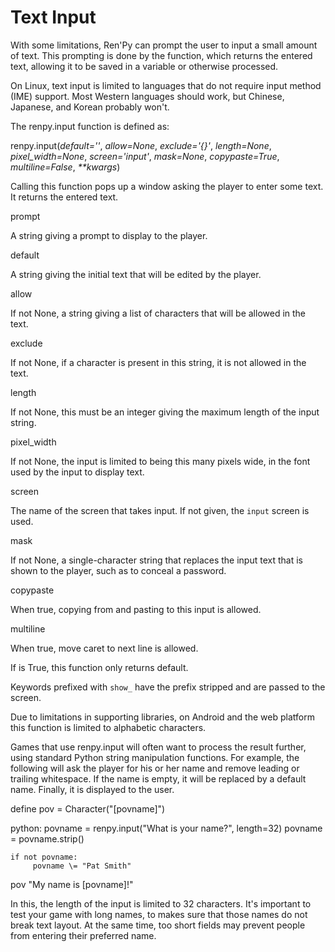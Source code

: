 # Text Input

With some limitations, Ren'Py can prompt the user to input a small amount of text. This prompting is done by the  function, which returns the entered text, allowing it to be saved in a variable or otherwise processed.

On Linux, text input is limited to languages that do not require input method (IME) support. Most Western languages should work, but Chinese, Japanese, and Korean probably won't.

The renpy.input function is defined as:

renpy.input(_default\=''_, _allow\=None_, _exclude\='{}'_, _length\=None_, _pixel\_width\=None_, _screen\='input'_, _mask\=None_, _copypaste\=True_, _multiline\=False_, _\*\*kwargs_)

Calling this function pops up a window asking the player to enter some text. It returns the entered text.

prompt

A string giving a prompt to display to the player.

default

A string giving the initial text that will be edited by the player.

allow

If not None, a string giving a list of characters that will be allowed in the text.

exclude

If not None, if a character is present in this string, it is not allowed in the text.

length

If not None, this must be an integer giving the maximum length of the input string.

pixel\_width

If not None, the input is limited to being this many pixels wide, in the font used by the input to display text.

screen

The name of the screen that takes input. If not given, the `input` screen is used.

mask

If not None, a single-character string that replaces the input text that is shown to the player, such as to conceal a password.

copypaste

When true, copying from and pasting to this input is allowed.

multiline

When true, move caret to next line is allowed.

If  is True, this function only returns default.

Keywords prefixed with `show_` have the prefix stripped and are passed to the screen.

Due to limitations in supporting libraries, on Android and the web platform this function is limited to alphabetic characters.

Games that use renpy.input will often want to process the result further, using standard Python string manipulation functions. For example, the following will ask the player for his or her name and remove leading or trailing whitespace. If the name is empty, it will be replaced by a default name. Finally, it is displayed to the user.

define pov \= Character("\[povname\]")

python:
    povname \= renpy.input("What is your name?", length\=32)
    povname \= povname.strip()

    if not povname:
         povname \= "Pat Smith"

pov "My name is \[povname\]!"

In this, the length of the input is limited to 32 characters. It's important to test your game with long names, to makes sure that those names do not break text layout. At the same time, too short fields may prevent people from entering their preferred name.
